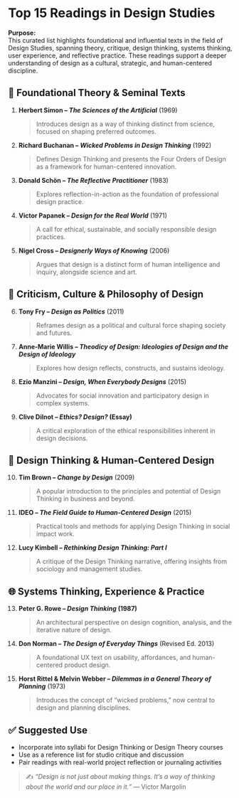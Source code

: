 # Top 15 Readings in Design Studies

**Purpose:**  
This curated list highlights foundational and influential texts in the field of Design Studies, spanning theory, critique, design thinking, systems thinking, user experience, and reflective practice. These readings support a deeper understanding of design as a cultural, strategic, and human-centered discipline.

## 🧠 Foundational Theory & Seminal Texts

1. **Herbert Simon – *The Sciences of the Artificial*** (1969)  
   > Introduces design as a way of thinking distinct from science, focused on shaping preferred outcomes.

2. **Richard Buchanan – *Wicked Problems in Design Thinking*** (1992)  
   > Defines Design Thinking and presents the Four Orders of Design as a framework for human-centered innovation.

3. **Donald Schön – *The Reflective Practitioner*** (1983)  
   > Explores reflection-in-action as the foundation of professional design practice.

4. **Victor Papanek – *Design for the Real World*** (1971)  
   > A call for ethical, sustainable, and socially responsible design practices.

5. **Nigel Cross – *Designerly Ways of Knowing*** (2006)  
   > Argues that design is a distinct form of human intelligence and inquiry, alongside science and art.

## 💬 Criticism, Culture & Philosophy of Design

6. **Tony Fry – *Design as Politics*** (2011)  
   > Reframes design as a political and cultural force shaping society and futures.

7. **Anne-Marie Willis – *Theodicy of Design: Ideologies of Design and the Design of Ideology***  
   > Explores how design reflects, constructs, and sustains ideology.

8. **Ezio Manzini – *Design, When Everybody Designs*** (2015)  
   > Advocates for social innovation and participatory design in complex systems.

9. **Clive Dilnot – *Ethics? Design?* (Essay)**  
   > A critical exploration of the ethical responsibilities inherent in design decisions.

## 🧩 Design Thinking & Human-Centered Design

10. **Tim Brown – *Change by Design*** (2009)  
    > A popular introduction to the principles and potential of Design Thinking in business and beyond.

11. **IDEO – *The Field Guide to Human-Centered Design*** (2015)  
    > Practical tools and methods for applying Design Thinking in social impact work.

12. **Lucy Kimbell – *Rethinking Design Thinking: Part I***  
    > A critique of the Design Thinking narrative, offering insights from sociology and management studies.

## 🌐 Systems Thinking, Experience & Practice

13. **Peter G. Rowe – *Design Thinking* (1987)**  
    > An architectural perspective on design cognition, analysis, and the iterative nature of design.

14. **Don Norman – *The Design of Everyday Things*** (Revised Ed. 2013)  
    > A foundational UX text on usability, affordances, and human-centered product design.

15. **Horst Rittel & Melvin Webber – *Dilemmas in a General Theory of Planning*** (1973)  
    > Introduces the concept of “wicked problems,” now central to design and planning disciplines.

## ✅ Suggested Use
- Incorporate into syllabi for Design Thinking or Design Theory courses  
- Use as a reference list for studio critique and discussion  
- Pair readings with real-world project reflection or journaling activities


> ✍️ *“Design is not just about making things. It’s a way of thinking about the world and our place in it.”* — Victor Margolin

